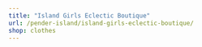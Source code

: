 ```yaml
---
title: "Island Girls Eclectic Boutique"
url: /pender-island/island-girls-eclectic-boutique/
shop: clothes
---
```

